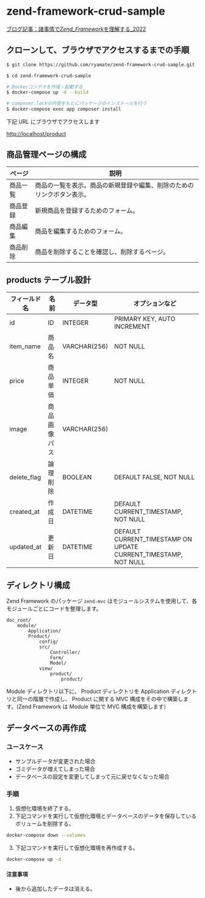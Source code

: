 # zend-framework-crud-sample

[ブログ記事：諸事情で*Zend_Framework*を理解する\_2022](https://ryamate.hatenablog.com/entry/2022/03/12/諸事情で_Zend_Framework_を理解する_2022_-_①Docker_での開発環境構築)

## クローンして、ブラウザでアクセスするまでの手順

```bash
$ git clone https://github.com/ryamate/zend-framework-crud-sample.git

$ cd zend-framework-crud-sample

# Dockerコンテナを作成・起動する
$ docker-compose up -d --build

# composer.lockの内容をもとにパッケージのインストールを行う
$ docker-compose exec app composer install
```

下記 URL にブラウザでアクセスします

[http://localhost/product](http://localhost/product)

## 商品管理ページの構成

| ページ   | 説明                                                                   |
| -------- | ---------------------------------------------------------------------- |
| 商品一覧 | 商品の一覧を表示。商品の新規登録や編集、削除のためのリンクボタン表示。 |
| 商品登録 | 新規商品を登録するためのフォーム。                                     |
| 商品編集 | 商品を編集するためのフォーム。                                         |
| 商品削除 | 商品を削除することを確認し、削除するページ。                           |

## products テーブル設計

| フィールド名 | 名前         | データ型     | オプションなど                                                  |
| ------------ | ------------ | ------------ | --------------------------------------------------------------- |
| id           | ID           | INTEGER      | PRIMARY KEY, AUTO INCREMENT                                     |
| item_name    | 商品名       | VARCHAR(256) | NOT NULL                                                        |
| price        | 商品単価     | INTEGER      | NOT NULL                                                        |
| image        | 商品画像パス | VARCHAR(256) |                                                                 |
| delete_flag  | 論理削除     | BOOLEAN      | DEFAULT FALSE, NOT NULL                                         |
| created_at   | 作成日       | DATETIME     | DEFAULT CURRENT_TIMESTAMP, NOT NULL                             |
| updated_at   | 更新日       | DATETIME     | DEFAULT CURRENT_TIMESTAMP ON UPDATE CURRENT_TIMESTAMP, NOT NULL |

## ディレクトリ構成

Zend Framework のパッケージ `zend-mvc` はモジュールシステムを使用して、各モジュールごとにコードを整理します。

```
doc_root/
    module/
        Application/
        Product/
            config/
            src/
                Controller/
                Form/
                Model/
            view/
                product/
                    product/
```

Module ディレクトリ以下に、 Product ディレクトリを Application ディレクトリと同一の階層で作成し、 Product に関する MVC 構成をその中で構築します。(Zend Framework は Module 単位で MVC 構成を構築します）

## データベースの再作成

### ユースケース

- サンプルデータが変更された場合
- ゴミデータが増えてしまった場合
- データベースの設定を変更してしまって元に戻せなくなった場合

### 手順

1. 仮想化環境を終了する。
2. 下記コマンドを実行して仮想化環境とデータベースのデータを保存しているボリュームを削除する。

```bash
docker-compose down --volumes
```

3. 下記コマンドを実行して仮想化環境を再作成する。

```bash
docker-compose up -d
```

#### 注意事項

- 後から追加したデータは消える。
